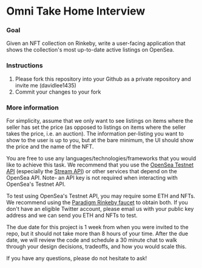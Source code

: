 # Omni Take Home Interview

### Goal

Given an NFT collection on Rinkeby, write a user-facing application that shows the collection's most up-to-date active listings on OpenSea.

### Instructions
1. Please fork this repository into your Github as a private repository and invite me (davidlee1435)
2. Commit your changes to your fork

### More information

For simplicity, assume that we only want to see listings on items where the seller has set the price (as opposed to listings on items where the seller takes the price, i.e. an auction). The information per-listing you want to show to the user is up to you, but at the bare minimum, the UI should show the price and the name of the NFT.

You are free to use any languages/technologies/frameworks that you would like to achieve this task. We recommend that you use the [OpenSea Testnet API](https://docs.opensea.io/reference/rinkeby-api-overview) (especially the [Stream API](https://docs.opensea.io/reference/stream-api-overview)) or other services that depend on the OpenSea API. Note- an API key is not required when interacting with OpenSea's Testnet API.

To test using OpenSea's Testnet API, you may require some ETH and NFTs. We recommend using the [Paradigm Rinkeby faucet](https://faucet.paradigm.xyz/) to obtain both. If you don't have an eligible Twitter account, please email us with your public key address and we can send you ETH and NFTs to test.

The due date for this project is 1 week from when you were invited to the repo, but it should not take more than 8 hours of your time. After the due date, we will review the code and schedule a 30 minute chat to walk through your design decisions, tradeoffs, and how you would scale this.

If you have any questions, please do not hesitate to ask!

